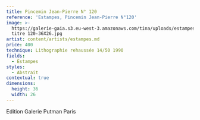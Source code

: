 ```yaml
---
title: Pincemin Jean-Pierre N° 120
reference: 'Estampes, Pincemin Jean-Pierre N°120'
image: >-
  https://galerie-gaia.s3.eu-west-3.amazonaws.com/tina/uploads/estampes/galerie-gaia-pincemin-jean-pierre-sans
  titre 120-36X26.jpg
artist: content/artists/estampes.md
price: 400
technique: Lithographie rehaussée 14/50 1990
fields:
  - Estampes
styles:
  - Abstrait
contextual: true
dimensions:
  height: 36
  width: 26
---
```


Edition Galerie Putman Paris
